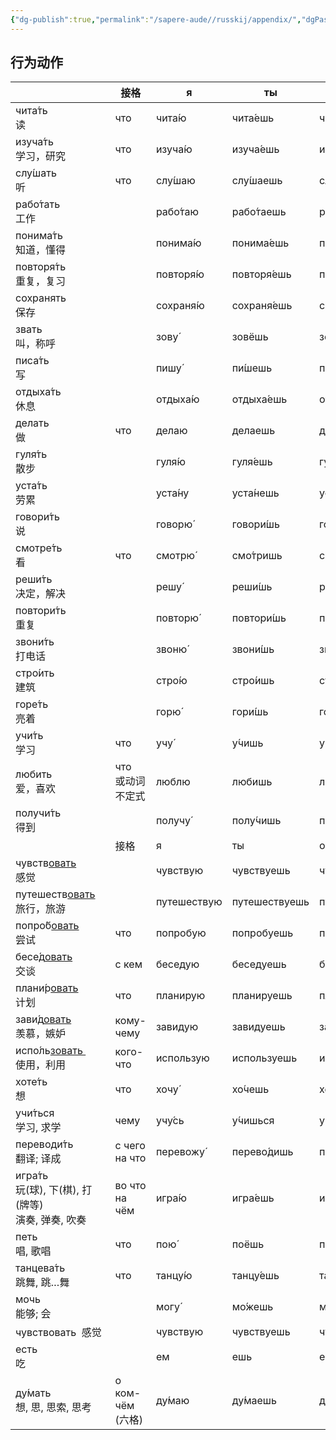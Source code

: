 ```yaml
---
{"dg-publish":true,"permalink":"/sapere-aude//russkij/appendix/","dgPassFrontmatter":true}
---
```



## 行为动作

|                                             | 接格               | я           | ты            | он/она       | мы           | вы            | они          |
| :------------------------------------------ | ---------------- | ----------- | ------------- | ------------ | ------------ | ------------- | ------------ |
| чита́ть　<br>读                               | что              | чита́ю      | чита́ешь      | чита́ет      | чита́ем      | чита́ете      | чита́ют      |
| изуча́ть　<br>学习，研究                          | что              | изуча́ю     | изуча́ешь     | изуча́ет     | изуча́ем     | изуча́ете     | изуча́ют     |
| слу́шать　<br>听                              | что              | слу́шаю     | слу́шаешь     | слу́шает     | слу́шаем     | слу́шаете     | слу́шают     |
| рабо́тать　<br>工作                            |                  | рабо́таю    | рабо́таешь    | рабо́тает    | рабо́таем    | рабо́таете    | рабо́тают    |
| понима́ть　<br>知道，懂得                         |                  | понима́ю    | понима́ешь    | понима́ет    | понима́ем    | понима́ете    | понима́ют    |
| повторя́ть　<br>重复，复习                        |                  | повторя́ю   | повторя́ешь   | повторя́ет   | повторя́ем   | повторя́ете   | повторя́ют   |
| сохранять　<br>保存                            |                  | сохраня́ю   | сохраня́ешь   | сохраня́ет   | сохраня́ем   | сохраня́ете   | сохраня́ют   |
| звать　<br>叫，称呼                              |                  | зову́       | зовёшь        | зовёт        | зовём        | зовёте        | зову́т       |
| писа́ть　<br>写                               |                  | пишу́       | пи́шешь       | пи́шет       | пи́шем       | пи́шете       | пи́шут       |
| отдыха́ть　<br>休息                            |                  | отдыха́ю    | отдыха́ешь    | отдыха́ет    | отдыха́ем    | отдыха́ете    | отдыха́ют    |
| делать　<br>做                                | что              | делаю       | делаешь       | делает       | делаем       | делаете       | делают       |
| гуля́ть　<br>散步                              |                  | гуля́ю      | гуля́ешь      | гуля́ет      | гуля́ем      | гуля́ете      | гуля́ют      |
| уста́ть 　<br>劳累                             |                  | уста́ну     | уста́нешь     | уста́нет     | уста́нем     | уста́нете     | уста́нут     |
| говори́ть 　<br>说                            |                  | говорю́     | говори́шь     | говори́т     | говори́м     | говори́те     | говоря́т     |
| смотре́ть　<br>看                             | что              | смотрю́     | смо́тришь     | смо́трит     | смо́трим     | смо́трите     | смо́трят     |
| реши́ть　<br>决定，解决                           |                  | решу́       | реши́шь       | реши́т       | реши́м       | реши́те       | реша́т       |
| повтори́ть　<br>重复                           |                  | повторю́    | повтори́шь    | повтори́т    | повтори́м    | повтори́те    | повторя́т    |
| звони́ть　<br>打电话                            |                  | звоню́      | звони́шь      | звони́т      | звони́м      | звони́те      | звоня́т      |
| стро́ить　<br>建筑                             |                  | стро́ю      | стро́ишь      | стро́ит      | стро́им      | стро́ите      | стро́ят      |
| горе́ть　<br>亮着                              |                  | горю́       | гори́шь       | гори́т       | гори́м       | гори́те       | горя́т       |
| учи́ть　<br>学习                               | что              | учу́        | у́чишь        | у́чит        | у́чим        | у́чите        | у́чат        |
| любить　<br>爱，喜欢                             | что　<br>或动词不定式   | люблю       | любишь        | любит        | любим        | любите        | любят        |
| получи́ть　<br>得到                            |                  | получу́     | полу́чишь     | полу́чит     | полу́чим     | полу́чите     | полу́чат     |
|                                             | 接格               | я           | ты            | он/она       | мы           | вы            | они          |
| чувств<u>овать</u>　<br>感觉                   |                  | чувствую    | чувствуешь    | чувствует    | чувствуем    | чувствуете    | чувствуют    |
| путешеств<u>овать</u>　<br>旅行，旅游             |                  | путешествую | путешествуешь | путешествует | путешествуем | путешествуете | путешествуют |
| попро́б<u>овать</u>　<br>尝试                  | что              | попробую    | попробуешь    | попробует    | попробуем    | попробуете    | попробуют    |
| бесе́д<u>овать</u>　<br>交谈                   | с кем            | беседую     | беседуешь     | беседует     | беседуем     | беседуете     | беседуют     |
| плани́р<u>овать</u>　<br>计划                  | что              | планирую    | планируешь    | планирует    | планируем    | планируете    | планируют    |
| зави́д<u>овать</u>　<br>羡慕，嫉妒                | кому-чему        | завидую     | завидуешь     | завидует     | завидуем     | завидуете     | завидуют     |
| испо́ль<u>зовать </u>　<br>使用，利用             | кого-что         | использую   | используешь   | использует   | используем   | используете   | используют   |
| хоте́ть　<br>想                               | что              | хочу́       | хо́чешь       | хо́чет       | хоти́м       | хоти́те       | хотя́т       |
| учи́ться　<br>学习, 求学                         | чему             | учу́сь      | у́чишься      | у́чится      | у́чимся      | у́читесь      | у́чатся      |
| переводи́ть　<br>翻译; 译成                      | с чего<br>на что | перевожу́   | перево́дишь   | перево́дит   | перево́дим   | перево́дите   | перево́дят   |
| игра́ть　<br>玩(球), 下(棋), 打(牌等)<br>演奏, 弹奏, 吹奏 | во что<br>на чём | игра́ю      | игра́ешь      | игра́ет      | игра́ем      | игра́ете      | игра́ют      |
| петь<br>唱, 歌唱                               | что              | пою́        | поёшь         | поёт         | поём         | поёте         | пою́т        |
| танцева́ть　<br>跳舞, 跳…舞                      | что              | танцу́ю     | танцу́ешь     | танцу́ет     | танцу́ем     | танцу́ете     | танцу́ют     |
| мочь　<br>能够; 会                              |                  | могу́       | мо́жешь       | мо́жет       | мо́жем       | мо́жете       | мо́гут       |
| чувствовать  感觉                             |                  | чувствую    | чувствуешь    | чувствует    | чувствуем    | чувствуете    | чувствуют    |
| есть　<br>吃                                  |                  | ем          | ешь           | ест          | едим         | едите         | едят         |
| ду́мать　<br>想, 思, 思索, 思考                    | о ком-чём (六格)   | ду́маю      | ду́маешь      | ду́мает      | ду́маем      | ду́маете      | ду́мают      |
